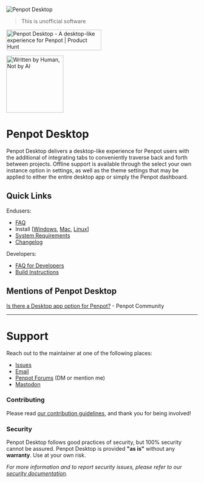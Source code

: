 ![Penpot Desktop](https://europe1.discourse-cdn.com/standard20/uploads/penpot/original/2X/b/bc6c290e4566bc12f8afa162bae80ffb20a7c7f5.jpeg)
> This is unofficial software

<a href="https://www.producthunt.com/posts/penpot-desktop?utm_source=badge-featured&utm_medium=badge&utm_souce=badge-penpot&#0045;desktop" target="_blank"><img src="https://api.producthunt.com/widgets/embed-image/v1/featured.svg?post_id=371642&theme=dark" alt="Penpot&#0032;Desktop - A&#0032;desktop&#0045;like&#0032;experience&#0032;for&#0032;Penpot | Product Hunt" style="width: 250px; height: 54px;" width="250" height="54" /></a>

<a href="https://notbyai.fyi"><img width="150" src="https://sudovanilla.com/content/images/ai.png" alt="Written by Human, Not by AI"></a>

# Penpot Desktop
Penpot Desktop delivers a desktop-like experience for Penpot users with the additional of integrating tabs to conveniently traverse back and forth between projects. Offline support is available through the select your own instance option in settings, as well as the theme settings that may be applied to either the entire desktop app or simply the Penpot dashboard.

## Quick Links
Endusers:
 - [FAQ](https://sudovanilla.org/docs/penpot-desktop/FAQ.md)
 - Install [[Windows](https://sudovanilla.org/docs/penpot-desktop/install/WINDOWS.md), [Mac](https://sudovanilla.org/docs/penpot-desktop/install/MAC.md), [Linux](https://sudovanilla.org/docs/penpot-desktop/install/LINUX.md)]
 - [System Requirements](https://sudovanilla.org/docs/penpot-desktop/install/INSTALL.md#system-requirements)
 - [Changelog](https://sudovanilla.org/docs/penpot-desktop/CHANGELOG.md)

Developers:
 - [FAQ for Developers](https://sudovanilla.org/docs/penpot-desktop/FAQ-for-developers.md)
 - [Build Instructions](https://sudovanilla.org/docs/penpot-desktop/BUILD.md)

## Mentions of Penpot Desktop
[Is there a Desktop app option for Penpot?](https://community.penpot.app/t/is-there-a-desktop-app-option-for-penpot/2038) - Penpot Community

___

# Support
Reach out to the maintainer at one of the following places:

- [Issues](https://sudovanilla.com/code/Korbs/Penpot-Desktop/issues)
- [Email](mailto:hello@sudovanilla.com)
- [Penpot Forums](https://community.penpot.app/u/korbs/summary) (DM or mention me)
- [Mastodon](https://fosstodon.org/@SudoVanilla)

### Contributing
Please read [our contribution guidelines](https://sudovanilla.org/docs/penpot-desktop/CONTRIBUTING.md), and thank you for being involved!

### Security
Penpot Desktop follows good practices of security, but 100% security cannot be assured.
Penpot Desktop is provided **"as is"** without any **warranty**. Use at your own risk.

_For more information and to report security issues, please refer to our [security documentation](https://sudovanilla.org/docs/penpot-desktop/SECURITY.md)._
